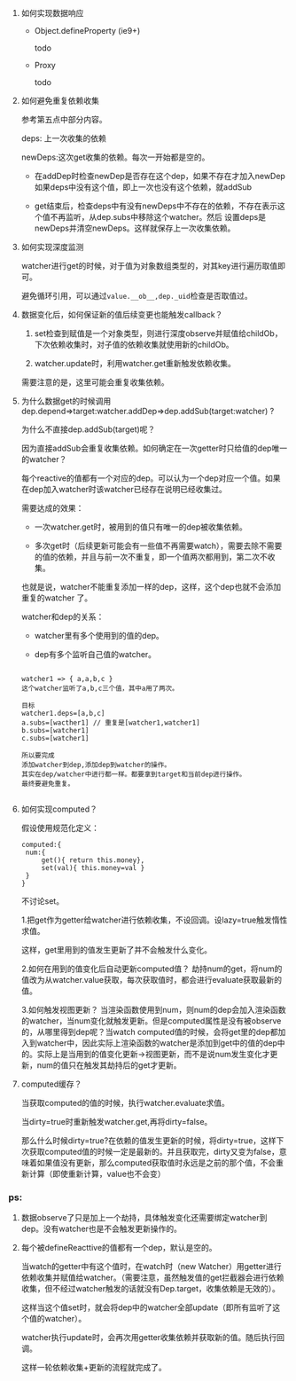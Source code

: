 1. 如何实现数据响应

   - Object.defineProperty (ie9+)

     todo

   - Proxy

     todo

2. 如何避免重复依赖收集

   参考第五点中部分内容。

   deps: 上一次收集的依赖

   newDeps:这次get收集的依赖。每次一开始都是空的。

   - 在addDep时检查newDep是否存在这个dep，如果不存在才加入newDep如果deps中没有这个值，即上一次也没有这个依赖，就addSub 

   - get结束后，检查deps中有没有newDeps中不存在的依赖，不存在表示这个值不再监听，从dep.subs中移除这个watcher。然后 设置deps是newDeps并清空newDeps。这样就保存上一次收集依赖。

     

3. 如何实现深度监测

   watcher进行get的时候，对于值为对象数组类型的，对其key进行遍历取值即可。

   避免循环引用，可以通过`value.__ob__,dep._uid`检查是否取值过。

4. 数据变化后，如何保证新的值后续变更也能触发callback？

   1. set检查到赋值是一个对象类型，则进行深度observe并赋值给childOb，下次依赖收集时，对子值的依赖收集就使用新的childOb。

   2. watcher.update时，利用watcher.get重新触发依赖收集。

   需要注意的是，这里可能会重复收集依赖。

   

5. 为什么数据get的时候调用dep.depend=>target:watcher.addDep=>dep.addSub(target:watcher) ?

   为什么不直接dep.addSub(target)呢？

   因为直接addSub会重复收集依赖。如何确定在一次getter时只给值的dep唯一的watcher？ 

   每个reactive的值都有一个对应的dep。可以认为一个dep对应一个值。如果在dep加入watcher时该watcher已经存在说明已经收集过。

   需要达成的效果：

   - 一次watcher.get时，被用到的值只有唯一的dep被收集依赖。

   - 多次get时（后续更新可能会有一些值不再需要watch），需要去除不需要的值的依赖，并且与前一次不重复，即一个值两次都用到，第二次不收集。

   也就是说，watcher不能重复添加一样的dep，这样，这个dep也就不会添加重复的watcher 了。

   watcher和dep的关系：

   - watcher里有多个使用到的值的dep。

   - dep有多个监听自己值的watcher。

   ```
   
   watcher1 => { a,a,b,c }
   这个watcher监听了a,b,c三个值，其中a用了两次。
   
   目标
   watcher1.deps=[a,b,c]
   a.subs=[wacther1] // 重复是[watcher1,watcher1]
   b.subs=[watcher1]
   c.subs=[watcher1]
   
   所以要完成
   添加watcher到dep,添加dep到watcher的操作。
   其实在dep/watcher中进行都一样。都要拿到target和当前dep进行操作。
   最终要避免重复。
   
   
   ```

6. 如何实现computed？

   假设使用规范化定义：

   ```
   computed:{
   	num:{
   		get(){ return this.money},
   		set(val){ this.money=val }
   	}
   }
   ```

   不讨论set。

   1.把get作为getter给watcher进行依赖收集，不设回调。设lazy=true触发惰性求值。

   这样，get里用到的值发生更新了并不会触发什么变化。

   2.如何在用到的值变化后自动更新computed值？ 劫持num的get，将num的值改为从watcher.value获取，每次获取值时，都会进行evaluate获取最新的值。

   3.如何触发视图更新？ 当渲染函数使用到num，则num的dep会加入渲染函数的watcher，当num变化就触发更新。但是computed属性是没有被observe的，从哪里得到dep呢？当watch computed值的时候，会将get里的dep都加入到watcher中，因此实际上渲染函数的watcher是添加到get中的值的dep中的。实际上是当用到的值变化更新->视图更新，而不是说num发生变化才更新，num的值只在触发其劫持后的get才更新。

7. computed缓存？

   当获取computed的值的时候，执行watcher.evaluate求值。

   当dirty=true时重新触发watcher.get,再将dirty=false。

   那么什么时候dirty=true?在依赖的值发生更新的时候，将dirty=true，这样下次获取computed值的时候一定是最新的。并且获取完，dirty又变为false，意味着如果值没有更新，那么computed获取值时永远是之前的那个值，不会重新计算（即使重新计算，value也不会变）

### ps:

1. 数据observe了只是加上一个劫持，具体触发变化还需要绑定watcher到dep。没有watcher也是不会触发更新操作的。

2. 每个被defineReacttive的值都有一个dep，默认是空的。

   当watch的getter中有这个值时，在watch时（new Watcher）用getter进行依赖收集并赋值给watcher。（需要注意，虽然触发值的get拦截器会进行依赖收集，但不经过watcher触发的话就没有Dep.target，收集依赖是无效的）。

   这样当这个值set时，就会将dep中的watcher全部update（即所有监听了这个值的watcher）。

   watcher执行update时，会再次用getter收集依赖并获取新的值。随后执行回调。

   这样一轮依赖收集+更新的流程就完成了。

